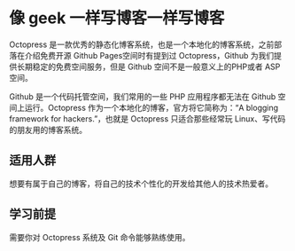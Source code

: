 # 像 geek 一样写博客一样写博客

Octopress 是一款优秀的静态化博客系统，也是一个本地化的博客系统，之前部落在介绍免费开源 Github Pages空间时有提到过 Octopress，Github 为我们提供长期稳定的免费空间服务，但是 Github 空间不是一般意义上的PHP或者 ASP 空间。

Github 是一个代码托管空间，我们常用的一些 PHP 应用程序都无法在 Github 空间上运行。Octopress 作为一个本地化的博客，官方将它简称为：“A blogging framework for hackers.”，也就是 Octopress 只适合那些经常玩 Linux、写代码的朋友用的博客系统。

## 适用人群

想要有属于自己的博客，将自己的技术个性化的开发给其他人的技术热爱者。

## 学习前提

需要你对 Octopress 系统及 Git 命令能够熟练使用。


 
